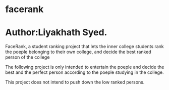 # facerank
# Author:Liyakhath Syed.


FaceRank, a student ranking project that lets the inner college students rank the poeple belonging to their own college, and decide the best ranked person of the college

The following project is only intended to entertain the poeple and decide the best and the perfect person according to the
poeple studying in the college.

This project does not intend to push down the low ranked persons.
